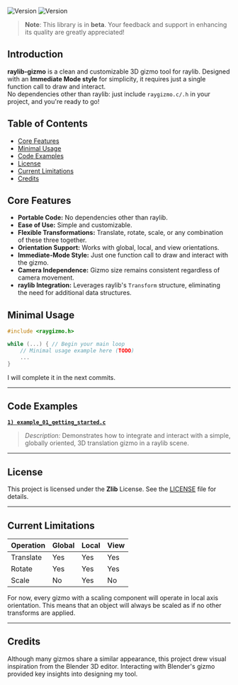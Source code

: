 ![Version](https://img.shields.io/badge/raylib--gizmo-v0.1beta-informational) ![Version](https://img.shields.io/badge/raylib-v5.5-informational) <!-- ![License](https://img.shields.io/github/license/cloudofoz/raylib-gizmo) -->

> **Note**: This library is in **beta**. Your feedback and support in enhancing its quality are greatly appreciated!

## Introduction

**raylib-gizmo** is a clean and customizable 3D gizmo tool for raylib. Designed with an **Immediate Mode style** for simplicity, it requires just a single function call to draw and interact.  
No dependencies other than raylib: just include `raygizmo.c/.h` in your project, and you're ready to go!

<p align="center">
  <!--img src="res/rmedia_icon.svg" alt="raylib-media icon" width="270" height="270">
  <img src="res/raylib_example_01.gif" alt="raylib-example"-->
</p>

## Table of Contents

- [Core Features](#core-features)
- [Minimal Usage](#minimal-usage)
- [Code Examples](#code-examples)
- [License](#license)
- [Current Limitations](#current-limitations)
- [Credits](#credits)

## Core Features

- **Portable Code:** No dependencies other than raylib.
- **Ease of Use:** Simple and customizable.
- **Flexible Transformations:** Translate, rotate, scale, or any combination of these three together.
- **Orientation Support:** Works with global, local, and view orientations.
- **Immediate-Mode Style:** Just one function call to draw and interact with the gizmo.
- **Camera Independence:** Gizmo size remains consistent regardless of camera movement.
- **raylib Integration:** Leverages raylib's `Transform` structure, eliminating the need for additional data structures.

## Minimal Usage

```c
#include <raygizmo.h>

while (...) { // Begin your main loop
    // Minimal usage example here (TODO)
    ...
}
```

I will complete it in the next commits.

---

## Code Examples

**[`1) example_01_getting_started.c`](https://github.com/cloudofoz/raylib-gizmo/blob/main/examples/gizmo/example_01_getting_started.c)**  
> *Description:* Demonstrates how to integrate and interact with a simple, globally oriented, 3D translation gizmo in a raylib scene.
   <!--p align="center">
    <img src="res/rmedia_example_01.jpg" alt="rmedia_example_01.jpg" width="380">
   </p-->
   
---

## License

This project is licensed under the **Zlib** License. See the [LICENSE](LICENSE.md) file for details.

---

## Current Limitations

| Operation  | Global | Local | View  |
|------------|--------|-------|-------|
| Translate  | Yes    | Yes   | Yes   |
| Rotate     | Yes    | Yes   | Yes   |
| Scale      | No     | Yes   | No    |

For now, every gizmo with a scaling component will operate in local axis orientation. This means that an object will always be scaled as if no other transforms are applied.

---

## Credits

Although many gizmos share a similar appearance, this project drew visual inspiration from the Blender 3D editor. Interacting with Blender's gizmo provided key insights into designing my tool.
